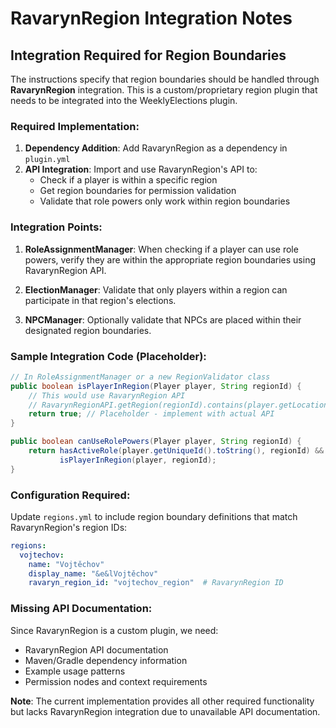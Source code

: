 # RavarynRegion Integration Notes

## Integration Required for Region Boundaries

The instructions specify that region boundaries should be handled through **RavarynRegion** integration. This is a custom/proprietary region plugin that needs to be integrated into the WeeklyElections plugin.

### Required Implementation:

1. **Dependency Addition**: Add RavarynRegion as a dependency in `plugin.yml`
2. **API Integration**: Import and use RavarynRegion's API to:
   - Check if a player is within a specific region
   - Get region boundaries for permission validation
   - Validate that role powers only work within region boundaries

### Integration Points:

1. **RoleAssignmentManager**: When checking if a player can use role powers, verify they are within the appropriate region boundaries using RavarynRegion API.

2. **ElectionManager**: Validate that only players within a region can participate in that region's elections.

3. **NPCManager**: Optionally validate that NPCs are placed within their designated region boundaries.

### Sample Integration Code (Placeholder):

```java
// In RoleAssignmentManager or a new RegionValidator class
public boolean isPlayerInRegion(Player player, String regionId) {
    // This would use RavarynRegion API
    // RavarynRegionAPI.getRegion(regionId).contains(player.getLocation())
    return true; // Placeholder - implement with actual API
}

public boolean canUseRolePowers(Player player, String regionId) {
    return hasActiveRole(player.getUniqueId().toString(), regionId) && 
           isPlayerInRegion(player, regionId);
}
```

### Configuration Required:

Update `regions.yml` to include region boundary definitions that match RavarynRegion's region IDs:

```yaml
regions:
  vojtechov:
    name: "Vojtěchov"
    display_name: "&e&lVojtěchov"
    ravaryn_region_id: "vojtechov_region"  # RavarynRegion ID
```

### Missing API Documentation:

Since RavarynRegion is a custom plugin, we need:
- RavarynRegion API documentation
- Maven/Gradle dependency information
- Example usage patterns
- Permission nodes and context requirements

**Note**: The current implementation provides all other required functionality but lacks RavarynRegion integration due to unavailable API documentation.
